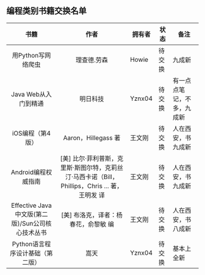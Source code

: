 ## 编程类别书籍交换名单

| 书籍          | 作者   | 拥有者   | 状态  | 备注    |
|:-----------:|:----:| ----- | --- | ----- |
|  用Python写网络爬虫  | 理查德.劳森  |  Howie | 待交换 |  九成新  |
| Java Web从入门到精通 | 明日科技 | Yznx04 | 待交换 | 有一点点笔记，不多，九成新 |
| iOS编程（第4版） | Aaron，Hillegass 著 | 王文刚 | 待交换 | 人在西安，书九成新 |
| Android编程权威指南 | [美] 比尔·菲利普斯，克里斯·斯图尔特，克莉丝汀·马西卡诺（Bill，Phillips，Chris ... 著，王明发 译 | 王文刚 | 待交换 | 人在西安，书九成新 |
| Effective Java中文版(第二版)/Sun公司核心技术丛书 | [美] 布洛克，译者：杨春花，俞黎敏 编 | 王文刚 | 待交换 | 人在西安，书八成新 |
| Python语言程序设计基础（第二版） | 嵩天 | Yznx04 | 待交换 | 基本上全新 |
